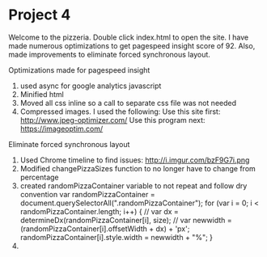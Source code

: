 Project 4
===============================

Welcome to the pizzeria. Double click index.html to open the site. I have made numerous optimizations to get pagespeed insight score of 92. Also, made improvements to eliminate forced synchronous layout.

Optimizations made for pagespeed insight
1. used async for google analytics javascript
2. Minified html
3. Moved all css inline so a call to separate css file was not needed
4. Compressed images. I used the following:
	Use this site first: http://www.jpeg-optimizer.com/
	Use this program next: https://imageoptim.com/


Eliminate forced synchronous layout
1. Used Chrome timeline to find issues: http://i.imgur.com/bzF9G7i.png
2. Modified changePizzaSizes function to no longer have to change from percentage
3. created randomPizzaContainer variable to not repeat and follow dry convention
      var randomPizzaContainer = document.querySelectorAll(".randomPizzaContainer");
    for (var i = 0; i < randomPizzaContainer.length; i++) {
      // var dx = determineDx(randomPizzaContainer[i], size);
      // var newwidth = (randomPizzaContainer[i].offsetWidth + dx) + 'px';
      randomPizzaContainer[i].style.width = newwidth + "%";
    }
4. 

